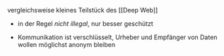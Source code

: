 vergleichsweise kleines Teilstück des [[Deep Web]]
- in der Regel _nicht illegal_, nur besser geschützt

- Kommunikation ist verschlüsselt, Urheber und Empfänger von Daten wollen möglichst anonym bleiben